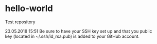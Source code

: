 # hello-world
Test repository

23.05.2018 15:51
Be sure to have your SSH key set up and that you public key (located in ~/.ssh/id_rsa.pub) is added to your GitHub account.
